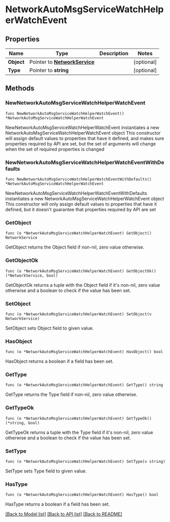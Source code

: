 # NetworkAutoMsgServiceWatchHelperWatchEvent

## Properties

Name | Type | Description | Notes
------------ | ------------- | ------------- | -------------
**Object** | Pointer to [**NetworkService**](networkService.md) |  | [optional] 
**Type** | Pointer to **string** |  | [optional] 

## Methods

### NewNetworkAutoMsgServiceWatchHelperWatchEvent

`func NewNetworkAutoMsgServiceWatchHelperWatchEvent() *NetworkAutoMsgServiceWatchHelperWatchEvent`

NewNetworkAutoMsgServiceWatchHelperWatchEvent instantiates a new NetworkAutoMsgServiceWatchHelperWatchEvent object
This constructor will assign default values to properties that have it defined,
and makes sure properties required by API are set, but the set of arguments
will change when the set of required properties is changed

### NewNetworkAutoMsgServiceWatchHelperWatchEventWithDefaults

`func NewNetworkAutoMsgServiceWatchHelperWatchEventWithDefaults() *NetworkAutoMsgServiceWatchHelperWatchEvent`

NewNetworkAutoMsgServiceWatchHelperWatchEventWithDefaults instantiates a new NetworkAutoMsgServiceWatchHelperWatchEvent object
This constructor will only assign default values to properties that have it defined,
but it doesn't guarantee that properties required by API are set

### GetObject

`func (o *NetworkAutoMsgServiceWatchHelperWatchEvent) GetObject() NetworkService`

GetObject returns the Object field if non-nil, zero value otherwise.

### GetObjectOk

`func (o *NetworkAutoMsgServiceWatchHelperWatchEvent) GetObjectOk() (*NetworkService, bool)`

GetObjectOk returns a tuple with the Object field if it's non-nil, zero value otherwise
and a boolean to check if the value has been set.

### SetObject

`func (o *NetworkAutoMsgServiceWatchHelperWatchEvent) SetObject(v NetworkService)`

SetObject sets Object field to given value.

### HasObject

`func (o *NetworkAutoMsgServiceWatchHelperWatchEvent) HasObject() bool`

HasObject returns a boolean if a field has been set.

### GetType

`func (o *NetworkAutoMsgServiceWatchHelperWatchEvent) GetType() string`

GetType returns the Type field if non-nil, zero value otherwise.

### GetTypeOk

`func (o *NetworkAutoMsgServiceWatchHelperWatchEvent) GetTypeOk() (*string, bool)`

GetTypeOk returns a tuple with the Type field if it's non-nil, zero value otherwise
and a boolean to check if the value has been set.

### SetType

`func (o *NetworkAutoMsgServiceWatchHelperWatchEvent) SetType(v string)`

SetType sets Type field to given value.

### HasType

`func (o *NetworkAutoMsgServiceWatchHelperWatchEvent) HasType() bool`

HasType returns a boolean if a field has been set.


[[Back to Model list]](../README.md#documentation-for-models) [[Back to API list]](../README.md#documentation-for-api-endpoints) [[Back to README]](../README.md)


